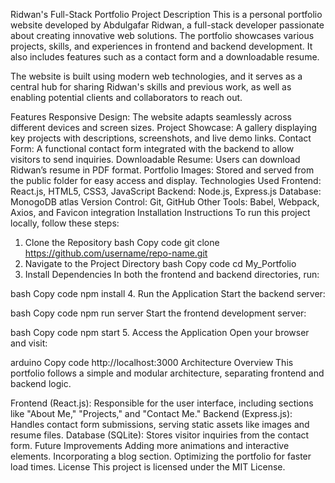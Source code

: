 Ridwan's Full-Stack Portfolio
Project Description
This is a personal portfolio website developed by Abdulgafar Ridwan, a full-stack developer passionate about creating innovative web solutions. The portfolio showcases various projects, skills, and experiences in frontend and backend development. It also includes features such as a contact form and a downloadable resume.

The website is built using modern web technologies, and it serves as a central hub for sharing Ridwan's skills and previous work, as well as enabling potential clients and collaborators to reach out.

Features
Responsive Design: The website adapts seamlessly across different devices and screen sizes.
Project Showcase: A gallery displaying key projects with descriptions, screenshots, and live demo links.
Contact Form: A functional contact form integrated with the backend to allow visitors to send inquiries.
Downloadable Resume: Users can download Ridwan’s resume in PDF format.
Portfolio Images: Stored and served from the public folder for easy access and display.
Technologies Used
Frontend: React.js, HTML5, CSS3, JavaScript
Backend: Node.js, Express.js
Database: MonogoDB atlas
Version Control: Git, GitHub
Other Tools: Babel, Webpack, Axios, and Favicon integration
Installation Instructions
To run this project locally, follow these steps:

1. Clone the Repository
   bash
   Copy code
   git clone https://github.com/username/repo-name.git
2. Navigate to the Project Directory
   bash
   Copy code
   cd My_Portfolio
3. Install Dependencies
   In both the frontend and backend directories, run:

bash
Copy code
npm install 4. Run the Application
Start the backend server:

bash
Copy code
npm run server
Start the frontend development server:

bash
Copy code
npm start 5. Access the Application
Open your browser and visit:

arduino
Copy code
http://localhost:3000
Architecture Overview
This portfolio follows a simple and modular architecture, separating frontend and backend logic.

Frontend (React.js): Responsible for the user interface, including sections like "About Me," "Projects," and "Contact Me."
Backend (Express.js): Handles contact form submissions, serving static assets like images and resume files.
Database (SQLite): Stores visitor inquiries from the contact form.
Future Improvements
Adding more animations and interactive elements.
Incorporating a blog section.
Optimizing the portfolio for faster load times.
License
This project is licensed under the MIT License.
